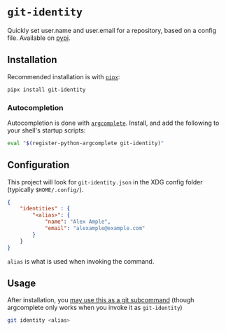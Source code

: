 # `git-identity`
Quickly set user.name and user.email for a repository, based on a config file. 
Available on [pypi](https://pypi.org/project/git-identity/).
## Installation
Recommended installation is with [`pipx`](https://pypi.org/project/pipx):
```bash
pipx install git-identity
```
### Autocompletion
Autocompletion is done with [`argcomplete`](https://pypi.org/project/argcomplete/). 
Install, and add the following to your shell's startup scripts:
```bash
eval "$(register-python-argcomplete git-identity)"
```
## Configuration
This project will look for `git-identity.json` in the XDG config folder (typically `$HOME/.config/`).
```json
{
    "identities" : {
        "<alias>": {
            "name": "Alex Ample",
            "email": "alexample@example.com"
        }
    }
}
```
`alias` is what is used when invoking the command.
## Usage
After installation, you [may use this as a git subcommand](https://github.com/git/git/blob/670b81a890388c60b7032a4f5b879f2ece8c4558/Documentation/howto/new-command.txt) (though argcomplete only works when you invoke it as `git-identity`)
```bash
git identity <alias>
```
